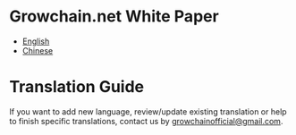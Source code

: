# Growchain.net White Paper

- [English](En/Whitepaper-En.pdf)
- [Chinese](Ch/Whitepaper-Ch.pdf) 

# Translation Guide

If you want to add new language, review/update existing translation or help to finish specific translations, contact us by growchainofficial@gmail.com.
